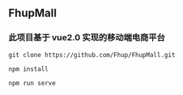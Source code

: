 ## FhupMall

### 此项目基于 vue2.0 实现的移动端电商平台

```
git clone https://github.com/Fhup/FhupMall.git
```

```
npm install
```

```
npm run serve
```

